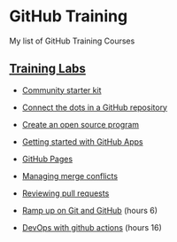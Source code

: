 # GitHub Training
My list of GitHub Training Courses

## [Training Labs](https://lab.github.com/githubtraining/)
- [Community starter kit](https://lab.github.com/githubtraining/community-starter-kit)
- [Connect the dots in a GitHub repository](https://lab.github.com/githubtraining/connect-the-dots-in-a-github-repository)
- [Create an open source program](https://lab.github.com/githubtraining/create-an-open-source-program)
- [Getting started with GitHub Apps](https://lab.github.com/githubtraining/getting-started-with-github-apps)
- [GitHub Pages](https://lab.github.com/githubtraining/github-pages)
- [Managing merge conflicts](https://lab.github.com/githubtraining/managing-merge-conflicts)
- [Reviewing pull requests](https://lab.github.com/githubtraining/reviewing-pull-requests)


- [Ramp up on Git and GitHub](https://lab.github.com/githubtraining/ramp-up-on-git-and-github) (hours 6) 
- [DevOps with github actions](https://lab.github.com/githubtraining/devops-with-github-actions) (hours 16)
